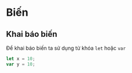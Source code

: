 # Biến

## Khai báo biến

Để khai báo biến ta sử dụng từ khóa `let` hoặc `var`

```javascript
let x = 10;
var y = 10;
```
